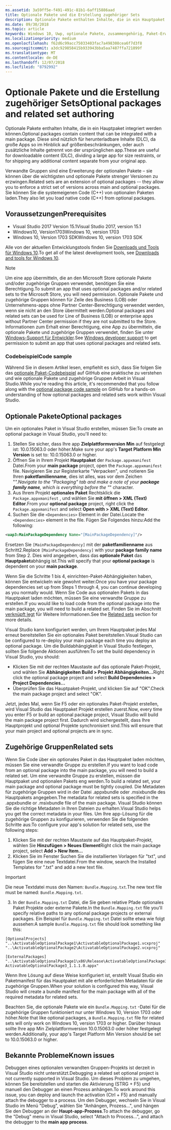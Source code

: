 ```yaml
---
ms.assetid: 3a59ff5e-f491-491c-81b1-6aff15886aad
title: Optionale Pakete und die Erstellung zugehöriger Sets
description: Optionale Pakete enthalten Inhalte, die in ein Hauptpaket integriert werden können. Diese sind nützlich für herunterladbare Inhalte (DLC), da große Apps so im Hinblick auf Größenbeschränkungen geteilt werden, oder auch, um zusätzliche Inhalte getrennt von der ursprünglichen App zu liefern.
ms.date: 09/30/2018
ms.topic: article
keywords: Windows 10, Uwp, optionale Pakete, zusammengehörig, Paket-Erweiterung, visual studio
ms.localizationpriority: medium
ms.openlocfilehash: f62d6c99acc75033403fac7a498308cea6f7d3f8
ms.sourcegitcommit: a3dc929858415b933943bba5aa7487ffa721899f
ms.translationtype: MT
ms.contentlocale: de-DE
ms.lasthandoff: 12/07/2018
ms.locfileid: "8792992"
---
```

# <a name="optional-packages-and-related-set-authoring"></a><span data-ttu-id="bc670-105">Optionale Pakete und die Erstellung zugehöriger Sets</span><span class="sxs-lookup"><span data-stu-id="bc670-105">Optional packages and related set authoring</span></span>
<span data-ttu-id="bc670-106">Optionale Pakete enthalten Inhalte, die in ein Hauptpaket integriert werden können.</span><span class="sxs-lookup"><span data-stu-id="bc670-106">Optional packages contain content that can be integrated with a main package.</span></span> <span data-ttu-id="bc670-107">Diese sind nützlich für herunterladbare Inhalte (DLC), da große Apps so im Hinblick auf größenbeschränkungen, oder auch zusätzliche Inhalte getrennt von der ursprünglichen app.</span><span class="sxs-lookup"><span data-stu-id="bc670-107">These are useful for downloadable content (DLC), dividing a large app for size restraints, or for shipping any additional content separate from your original app.</span></span>

<span data-ttu-id="bc670-108">Verwandte Gruppen sind eine Erweiterung der optionalen Pakete – sie können über die wichtigsten und optionale Pakete strenger Versionen zu erzwingen.</span><span class="sxs-lookup"><span data-stu-id="bc670-108">Related sets are an extension of optional packages -- they allow you to enforce a strict set of versions across main and optional packages.</span></span> <span data-ttu-id="bc670-109">Sie können Sie die systemeigenen Code (C++) von optionalen Paketen laden.</span><span class="sxs-lookup"><span data-stu-id="bc670-109">They also let you load native code (C++) from optional packages.</span></span> 

## <a name="prerequisites"></a><span data-ttu-id="bc670-110">Voraussetzungen</span><span class="sxs-lookup"><span data-stu-id="bc670-110">Prerequisites</span></span>

- <span data-ttu-id="bc670-111">Visual Studio 2017 Version 15.1</span><span class="sxs-lookup"><span data-stu-id="bc670-111">Visual Studio 2017, version 15.1</span></span>
- <span data-ttu-id="bc670-112">Windows10, Version1703</span><span class="sxs-lookup"><span data-stu-id="bc670-112">Windows 10, version 1703</span></span>
- <span data-ttu-id="bc670-113">Windows 10, Version 1703 SDK</span><span class="sxs-lookup"><span data-stu-id="bc670-113">Windows 10, version 1703 SDK</span></span>

<span data-ttu-id="bc670-114">Alle von der aktuellen Entwicklungstools finden Sie [Downloads und Tools für Windows 10](https://developer.microsoft.com/windows/downloads).</span><span class="sxs-lookup"><span data-stu-id="bc670-114">To get all of the latest development tools, see [Downloads and tools for Windows 10](https://developer.microsoft.com/windows/downloads).</span></span>

> [!NOTE]
> <span data-ttu-id="bc670-115">Um eine app übermitteln, die an den Microsoft Store optionale Pakete und/oder zugehörige Gruppen verwendet, benötigen Sie eine Berechtigung.</span><span class="sxs-lookup"><span data-stu-id="bc670-115">To submit an app that uses optional packages and/or related sets to the Microsoft Store, you will need permission.</span></span> <span data-ttu-id="bc670-116">Optionale Pakete und zugehörige Gruppen können für Zeile des Business (LOB) oder Unternehmens-apps ohne Partner Center-Berechtigung verwendet werden, wenn sie nicht an den Store übermittelt werden.</span><span class="sxs-lookup"><span data-stu-id="bc670-116">Optional packages and related sets can be used for Line of Business (LOB) or enterprise apps without Partner Center permission if they are not submitted to the Store.</span></span> <span data-ttu-id="bc670-117">Informationen zum Erhalt einer Berechtigung, eine App zu übermitteln, die optionale Pakete und zugehörige Gruppen verwendet, finden Sie unter [Windows-Support für Entwickler](https://developer.microsoft.com/windows/support).</span><span class="sxs-lookup"><span data-stu-id="bc670-117">See [Windows developer support](https://developer.microsoft.com/windows/support) to get permission to submit an app that uses optional packages and related sets.</span></span>

### <a name="code-sample"></a><span data-ttu-id="bc670-118">Codebeispiel</span><span class="sxs-lookup"><span data-stu-id="bc670-118">Code sample</span></span>
<span data-ttu-id="bc670-119">Während Sie in diesem Artikel lesen, empfiehlt es sich, dass Sie folgen Sie das [optionale Paket-Codebeispiel](https://github.com/AppInstaller/OptionalPackageSample) auf GitHub eine praktische zu verstehen und wie optionale Pakete und zugehörige Gruppen Arbeit in Visual Studio.</span><span class="sxs-lookup"><span data-stu-id="bc670-119">While you're reading this article, it's recommended that you follow along with the [optional package code sample](https://github.com/AppInstaller/OptionalPackageSample) on GitHub for a hands-on understanding of how optional packages and related sets work within Visual Studio.</span></span>

## <a name="optional-packages"></a><span data-ttu-id="bc670-120">Optionale Pakete</span><span class="sxs-lookup"><span data-stu-id="bc670-120">Optional packages</span></span>
<span data-ttu-id="bc670-121">Um ein optionales Paket in Visual Studio erstellen, müssen Sie:</span><span class="sxs-lookup"><span data-stu-id="bc670-121">To create an optional package in Visual Studio, you'll need to:</span></span>
1. <span data-ttu-id="bc670-122">Stellen Sie sicher, dass Ihre app **Zielplattformversion Min** auf festgelegt ist: 10.0.15063.0 oder höher.</span><span class="sxs-lookup"><span data-stu-id="bc670-122">Make sure your app's **Target Platform Min Version** is set to: 10.0.15063.0 or higher.</span></span>
2. <span data-ttu-id="bc670-123">Öffnen Sie in Ihrem Projekt **Hauptpaket** der `Package.appxmanifest` Datei.</span><span class="sxs-lookup"><span data-stu-id="bc670-123">From your **main package** project, open the `Package.appxmanifest` file.</span></span> <span data-ttu-id="bc670-124">Navigieren Sie zur Registerkarte "Verpacken", und notieren Sie Ihren **paketfamilienname**, dies ist alles, was vor dem Zeichen "_".</span><span class="sxs-lookup"><span data-stu-id="bc670-124">Navigate to the "Packaging" tab and make a note of your **package family name**, which is everything before the "_" character.</span></span>
3. <span data-ttu-id="bc670-125">Aus Ihrem Projekt **optionales Paket** Rechtsklick die `Package.appxmanifest` , und wählen Sie **mit öffnen > XML (Text) Editor**.</span><span class="sxs-lookup"><span data-stu-id="bc670-125">From your **optional package** project, right click the `Package.appxmanifest` and select **Open with > XML (Text) Editor**.</span></span>
4. <span data-ttu-id="bc670-126">Suchen Sie die `<Dependencies>` Element in der Datei.</span><span class="sxs-lookup"><span data-stu-id="bc670-126">Locate the `<Dependencies>` element in the file.</span></span> <span data-ttu-id="bc670-127">Fügen Sie Folgendes hinzu:</span><span class="sxs-lookup"><span data-stu-id="bc670-127">Add the following:</span></span>

```XML
<uap3:MainPackageDependency Name="[MainPackageDependency]"/>
```

<span data-ttu-id="bc670-128">Ersetzen Sie `[MainPackageDependency]` mit der **paketfamilienname** aus Schritt2.</span><span class="sxs-lookup"><span data-stu-id="bc670-128">Replace `[MainPackageDependency]` with your **package family name** from Step 2.</span></span> <span data-ttu-id="bc670-129">Dies wird angegeben, dass das **optionale Paket** das **Hauptpaket**abhängig ist.</span><span class="sxs-lookup"><span data-stu-id="bc670-129">This will specify that your **optional package** is dependent on your **main package**.</span></span>

<span data-ttu-id="bc670-130">Wenn Sie die Schritte 1 bis 4, einrichten-Paket-Abhängigkeiten haben, können Sie entwickeln wie gewohnt weiter.</span><span class="sxs-lookup"><span data-stu-id="bc670-130">Once you have your package dependencies set up from Steps 1 through 4, you can continue developing as you normally would.</span></span> <span data-ttu-id="bc670-131">Wenn Sie Code aus optionalen Pakets in das Hauptpaket laden möchten, müssen Sie eine verwandte Gruppe zu erstellen.</span><span class="sxs-lookup"><span data-stu-id="bc670-131">If you would like to load code from the optional package into the main package, you will need to build a related set.</span></span> <span data-ttu-id="bc670-132">Finden Sie im Abschnitt [verknüpft legt](#related_sets) für Weitere Informationen.</span><span class="sxs-lookup"><span data-stu-id="bc670-132">See the [Related sets](#related_sets) section for more details.</span></span>

<span data-ttu-id="bc670-133">Visual Studio kann konfiguriert werden, um Ihrem Hauptpaket jedes Mal erneut bereitstellen Sie ein optionales Paket bereitstellen.</span><span class="sxs-lookup"><span data-stu-id="bc670-133">Visual Studio can be configured to re-deploy your main package each time you deploy an optional package.</span></span> <span data-ttu-id="bc670-134">Um die Buildabhängigkeit in Visual Studio festlegen, sollten Sie folgende Aktionen ausführen:</span><span class="sxs-lookup"><span data-stu-id="bc670-134">To set the build dependency in Visual Studio, you should:</span></span>

- <span data-ttu-id="bc670-135">Klicken Sie mit der rechten Maustaste auf das optionale Paket-Projekt, und wählen Sie **Abhängigkeiten Build > Projekt Abhängigkeiten...**</span><span class="sxs-lookup"><span data-stu-id="bc670-135">Right click the optional package project and select **Build Dependencies > Project Dependencies...**</span></span>
- <span data-ttu-id="bc670-136">Überprüfen Sie das Hauptpaket-Projekt, und klicken Sie auf "OK".</span><span class="sxs-lookup"><span data-stu-id="bc670-136">Check the main package project and select "OK".</span></span> 

<span data-ttu-id="bc670-137">Jetzt, jedes Mal, wenn Sie F5 oder ein optionales Paket-Projekt erstellen, wird Visual Studio das Hauptpaket Projekt erstellen zuerst.</span><span class="sxs-lookup"><span data-stu-id="bc670-137">Now, every time you enter F5 or build an optional package project, Visual Studio will build the main package project first.</span></span> <span data-ttu-id="bc670-138">Dadurch wird sichergestellt, dass Ihre Hauptprojekt und optional Projekte synchronisiert sind.</span><span class="sxs-lookup"><span data-stu-id="bc670-138">This will ensure that your main project and optional projects are in sync.</span></span>

## <span data-ttu-id="bc670-139">Zugehörige Gruppen<a name="related_sets"></a></span><span class="sxs-lookup"><span data-stu-id="bc670-139">Related sets<a name="related_sets"></a></span></span>

<span data-ttu-id="bc670-140">Wenn Sie Code über ein optionales Paket in das Hauptpaket laden möchten, müssen Sie eine verwandte Gruppe zu erstellen.</span><span class="sxs-lookup"><span data-stu-id="bc670-140">If you want to load code from an optional package into the main package, you will need to build a related set.</span></span> <span data-ttu-id="bc670-141">Um eine verwandte Gruppe zu erstellen, müssen die Hauptpaket und optionalen Pakets eng werden.</span><span class="sxs-lookup"><span data-stu-id="bc670-141">To build a related set, your main package and optional package must be tightly coupled.</span></span> <span data-ttu-id="bc670-142">Die Metadaten für zugehörige Gruppen wird in der Datei .appxbundle oder .msixbundle des Hauptpakets angegeben.</span><span class="sxs-lookup"><span data-stu-id="bc670-142">The metadata for related sets is specified in the .appxbundle or .msixbundle file of the main package.</span></span> <span data-ttu-id="bc670-143">Visual Studio können Sie die richtige Metadaten in Ihren Dateien zu erhalten.</span><span class="sxs-lookup"><span data-stu-id="bc670-143">Visual Studio helps you get the correct metadata in your files.</span></span> <span data-ttu-id="bc670-144">Um Ihre app-Lösung für die zugehörige Gruppen zu konfigurieren, verwenden Sie die folgenden Schritte aus:</span><span class="sxs-lookup"><span data-stu-id="bc670-144">To configure your app's solution for related sets, use the following steps:</span></span>

1. <span data-ttu-id="bc670-145">Klicken Sie mit der rechten Maustaste auf das Hauptpaket-Projekt, wählen Sie **Hinzufügen > Neues Element**</span><span class="sxs-lookup"><span data-stu-id="bc670-145">Right click the main package project, select **Add > New Item...**</span></span>
2. <span data-ttu-id="bc670-146">Klicken Sie im Fenster Suchen Sie die installierten Vorlagen für "txt", und fügen Sie eine neue Textdatei.</span><span class="sxs-lookup"><span data-stu-id="bc670-146">From the window, search the Installed Templates for ".txt" and add a new text file.</span></span>
> [!IMPORTANT]
> <span data-ttu-id="bc670-147">Die neue Textdatei muss den Namen: `Bundle.Mapping.txt`.</span><span class="sxs-lookup"><span data-stu-id="bc670-147">The new text file must be named: `Bundle.Mapping.txt`.</span></span>

3. <span data-ttu-id="bc670-148">In der `Bundle.Mapping.txt` Datei, die Sie geben relative Pfade optionales Paket Projekte oder externe Pakete.</span><span class="sxs-lookup"><span data-stu-id="bc670-148">In the `Bundle.Mapping.txt` file you'll specify relative paths to any optional package projects or external packages.</span></span> <span data-ttu-id="bc670-149">Ein Beispiel für `Bundle.Mapping.txt` Datei sollte etwa wie folgt aussehen:</span><span class="sxs-lookup"><span data-stu-id="bc670-149">A sample `Bundle.Mapping.txt` file should look something like this:</span></span>

```syntax
[OptionalProjects]
"..\ActivatableOptionalPackage1\ActivatableOptionalPackage1.vcxproj"
"..\ActivatableOptionalPackage2\ActivatableOptionalPackage2.vcxproj"

[ExternalPackages]
"..\ActivatableOptionalPackage1\x86\Release\ActivatableOptionalPackage3_1.1.1.0\ ActivatableOptionalPackage3_1.1.1.0.appx"
```

<span data-ttu-id="bc670-150">Wenn Ihre Lösung auf diese Weise konfiguriert ist, erstellt Visual Studio ein Paketmanifest für das Hauptpaket mit alle erforderlichen Metadaten für die zugehörige Gruppen.</span><span class="sxs-lookup"><span data-stu-id="bc670-150">When your solution is configured this way, Visual Studio will create a bundle manifest for the main package with all of the required metadata for related sets.</span></span> 

<span data-ttu-id="bc670-151">Beachten Sie, die optionale Pakete wie ein `Bundle.Mapping.txt` -Datei für die zugehörige Gruppen funktioniert nur unter Windows 10, Version 1703 oder höher.</span><span class="sxs-lookup"><span data-stu-id="bc670-151">Note that like optional packages, a `Bundle.Mapping.txt` file for related sets will only work on Windows 10, version 1703 or higher.</span></span> <span data-ttu-id="bc670-152">Darüber hinaus sollte Ihre app Min Zielplattformversion 10.0.15063.0 oder höher festgelegt werden.</span><span class="sxs-lookup"><span data-stu-id="bc670-152">Additionally, your app's Target Platform Min Version should be set to 10.0.15063.0 or higher.</span></span>

## <span data-ttu-id="bc670-153">Bekannte Probleme<a name="known_issues"></a></span><span class="sxs-lookup"><span data-stu-id="bc670-153">Known issues<a name="known_issues"></a></span></span>

<span data-ttu-id="bc670-154">Debuggen eines optionalen verwandten Gruppen-Projekts ist derzeit in Visual Studio nicht unterstützt.</span><span class="sxs-lookup"><span data-stu-id="bc670-154">Debugging a related set optional project is not currently supported in Visual Studio.</span></span> <span data-ttu-id="bc670-155">Um dieses Problem zu umgehen, können Sie bereitstellen und starten die Aktivierung (STRG + F5) und manuell den Debugger an einen Prozess anhängen.</span><span class="sxs-lookup"><span data-stu-id="bc670-155">To work around this issue, you can deploy and launch the activation (Ctrl + F5) and manually attach the debugger to a process.</span></span> <span data-ttu-id="bc670-156">Um den Debugger, wechseln Sie in Visual Studio im Menü "Debug", wählen Sie "Anhängen, Prozess...", und hängen Sie den Debugger an der **Haupt-app-Prozess**.</span><span class="sxs-lookup"><span data-stu-id="bc670-156">To attach the debugger, go the "Debug" menu in Visual Studio, select "Attach to Process...", and attach the debugger to the **main app process**.</span></span>
